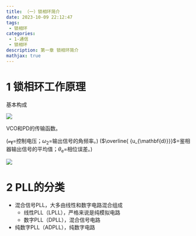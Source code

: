 ```yaml
---
title: （一）锁相环简介
date: 2023-10-09 22:12:47
tags:
 - 锁相环
categories:
 - 1-通信
 - 锁相环
description: 第一章 锁相环简介
mathjax: true
---
```


# 1 锁相环工作原理

基本构成

![](image-20230806213832221.png)

VCO和PD的传输函数。

($\mathcal{u}_{\mathbf{f}}$=控制电压；$\omega_{2}$=输出信号的角频率。)  ($\overline{ {u_{\mathbf{d}}}}$=鉴相器输出信号的平均值；$\theta_{\mathrm{e}}$=相位误差。)

![](image-20230806214159294.png)

# 2 PLL的分类

- 混合信号PLL，大多由线性和数字电路混合组成
  - 线性PLL（LPLL），严格来说是纯模拟电路
  - 数字PLL（DPLL），混合信号电路
- 纯数字PLL（ADPLL），纯数字电路